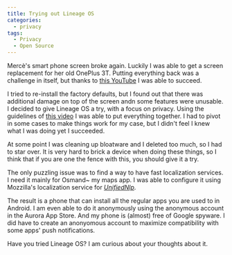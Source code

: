 ```yaml
---
title: Trying out Lineage OS
categories:
  - privacy
tags:
  - Privacy
  - Open Source
---
```

Mercè's smart phone screen broke again. Luckily I was able to get a screen replacement for her old OnePlus 3T. Putting everything back was a challenge in itself, but thanks to [this YouTube](https://invidio.us/watch?v=re_XPxRkxFQ) I was able to succeed.

I tried to re-install the factory defaults, but I found out that there was additional damage on top of the screen andn some features were unusable. I decided to give Lineage OS a try, with a focus on privacy. Using the guidelines of [this video](https://invidio.us/watch?v=WSNGK9gmdpg) I was able to put everything together. I had to pivot in some cases to make things work for my case, but I didn't feel I knew what I was doing yet I succeeded.

At some point I was cleaning up bloatware and I deleted too much, so I had to star over. It is very hard to brick a device when doing these things, so I think that if you are one the fence with this, you should give it a try.

The only puzzling issue was to find a way to have fast localization services. I need it mainly for Osmand~ my maps app. I was able to configure it using Mozzilla's localization service for [_UnifiedNlp_](https://f-droid.org/en/packages/org.microg.nlp.backend.ichnaea).

The result is a phone that can install all the regular apps you are used to in Android. I am even able to do it anonymously using the anonymous account in the Aurora App Store. And my phone is (almost) free of Google spyware. I did have to create an anonyomous account to maximize compatibility with some apps' push notifications.

Have you tried Lineage OS? I am curious about your thoughts about it.
